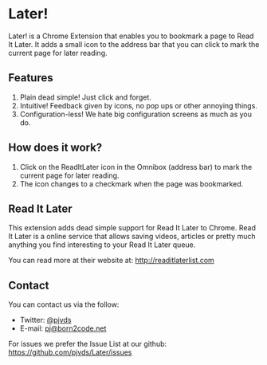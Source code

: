 # Later!

Later! is a Chrome Extension that enables you to bookmark a page to Read It Later.
It adds a small icon to the address bar that you can click to mark the current page for later reading.

## Features

1. Plain dead simple! Just click and forget.
2. Intuitive! Feedback given by icons, no pop ups or other annoying things.
3. Configuration-less! We hate big configuration screens as much as you do.

## How does it work?

1. Click on the ReadItLater icon in the Omnibox (address bar) to mark the current page for later reading.
2. The icon changes to a checkmark when the page was bookmarked.

## Read It Later

This extension adds dead simple support for Read It Later to Chrome. Read It Later is a online service that
allows saving videos, articles or pretty much anything you find interesting to your Read It Later queue.

You can read more at their website at: http://readitlaterlist.com

## Contact

You can contact us via the follow:

* Twitter: [@pjvds](http://twitter.com/pjvds)
* E-mail: [pj@born2code.net](mailto:pj@craftify.nl)

For issues we prefer the Issue List at our github: https://github.com/pjvds/Later/issues